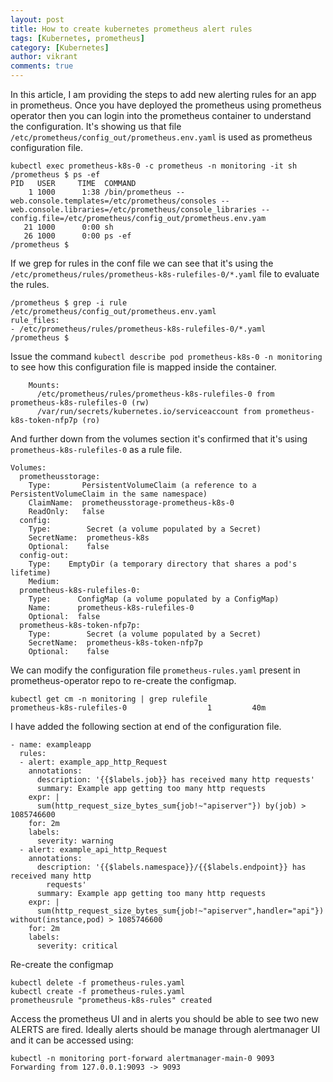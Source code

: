 ```yaml
---
layout: post
title: How to create kubernetes prometheus alert rules
tags: [Kubernetes, prometheus]
category: [Kubernetes]
author: vikrant
comments: true
--- 
```


In this article, I am providing the steps to add new alerting rules for an app in prometheus. Once you have deployed the prometheus using prometheus operator then you can login into the prometheus container to understand the configuration. It's showing us that file `/etc/prometheus/config_out/prometheus.env.yaml` is used as prometheus configuration file. 

~~~
kubectl exec prometheus-k8s-0 -c prometheus -n monitoring -it sh
/prometheus $ ps -ef
PID   USER     TIME  COMMAND
    1 1000      1:38 /bin/prometheus --web.console.templates=/etc/prometheus/consoles --web.console.libraries=/etc/prometheus/console_libraries --config.file=/etc/prometheus/config_out/prometheus.env.yam
   21 1000      0:00 sh
   26 1000      0:00 ps -ef
/prometheus $
~~~

If we grep for rules in the conf file we can see that it's using the `/etc/prometheus/rules/prometheus-k8s-rulefiles-0/*.yaml` file to evaluate the rules. 

~~~
/prometheus $ grep -i rule /etc/prometheus/config_out/prometheus.env.yaml
rule_files:
- /etc/prometheus/rules/prometheus-k8s-rulefiles-0/*.yaml
/prometheus $
~~~

Issue the command `kubectl describe pod prometheus-k8s-0 -n monitoring` to see how this configuration file is mapped inside the container. 

~~~
    Mounts:
      /etc/prometheus/rules/prometheus-k8s-rulefiles-0 from prometheus-k8s-rulefiles-0 (rw)
      /var/run/secrets/kubernetes.io/serviceaccount from prometheus-k8s-token-nfp7p (ro)
~~~      

And further down from the volumes section it's confirmed that it's using `prometheus-k8s-rulefiles-0` as a rule file. 

~~~
Volumes:
  prometheusstorage:
    Type:       PersistentVolumeClaim (a reference to a PersistentVolumeClaim in the same namespace)
    ClaimName:  prometheusstorage-prometheus-k8s-0
    ReadOnly:   false
  config:
    Type:        Secret (a volume populated by a Secret)
    SecretName:  prometheus-k8s
    Optional:    false
  config-out:
    Type:    EmptyDir (a temporary directory that shares a pod's lifetime)
    Medium:
  prometheus-k8s-rulefiles-0:
    Type:      ConfigMap (a volume populated by a ConfigMap)
    Name:      prometheus-k8s-rulefiles-0
    Optional:  false
  prometheus-k8s-token-nfp7p:
    Type:        Secret (a volume populated by a Secret)
    SecretName:  prometheus-k8s-token-nfp7p
    Optional:    false
~~~   

We can modify the configuration file `prometheus-rules.yaml` present in prometheus-operator repo to re-create the configmap.

~~~
kubectl get cm -n monitoring | grep rulefile
prometheus-k8s-rulefiles-0                  1         40m
~~~

I have added the following section at end of the configuration file. 

~~~
- name: exampleapp
  rules:
  - alert: example_app_http_Request
    annotations:
      description: '{{$labels.job}} has received many http requests'
      summary: Example app getting too many http requests
    expr: |
      sum(http_request_size_bytes_sum{job!~"apiserver"}) by(job) > 1085746600
    for: 2m
    labels:
      severity: warning
  - alert: example_api_http_Request
    annotations:
      description: '{{$labels.namespace}}/{{$labels.endpoint}} has received many http
        requests'
      summary: Example app getting too many http requests
    expr: |
      sum(http_request_size_bytes_sum{job!~"apiserver",handler="api"}) without(instance,pod) > 1085746600
    for: 2m
    labels:
      severity: critical
~~~

Re-create the configmap

~~~
kubectl delete -f prometheus-rules.yaml
kubectl create -f prometheus-rules.yaml
prometheusrule "prometheus-k8s-rules" created
~~~

Access the prometheus UI and in alerts you should be able to see two new ALERTS are fired. Ideally alerts should be manage through alertmanager UI and it can be accessed using:

~~~
kubectl -n monitoring port-forward alertmanager-main-0 9093
Forwarding from 127.0.0.1:9093 -> 9093
~~~
